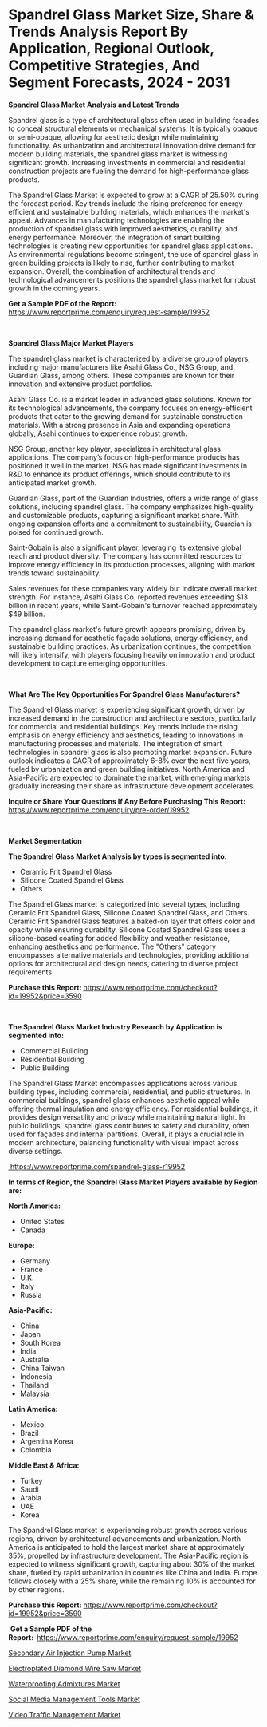 <p><h1>Spandrel Glass Market Size, Share & Trends Analysis Report By Application, Regional Outlook, Competitive Strategies, And Segment Forecasts, 2024 - 2031</h1></p><p><strong>Spandrel Glass Market Analysis and Latest Trends</strong></p>
<p><p>Spandrel glass is a type of architectural glass often used in building facades to conceal structural elements or mechanical systems. It is typically opaque or semi-opaque, allowing for aesthetic design while maintaining functionality. As urbanization and architectural innovation drive demand for modern building materials, the spandrel glass market is witnessing significant growth. Increasing investments in commercial and residential construction projects are fueling the demand for high-performance glass products.</p><p>The Spandrel Glass Market is expected to grow at a CAGR of 25.50% during the forecast period. Key trends include the rising preference for energy-efficient and sustainable building materials, which enhances the market's appeal. Advances in manufacturing technologies are enabling the production of spandrel glass with improved aesthetics, durability, and energy performance. Moreover, the integration of smart building technologies is creating new opportunities for spandrel glass applications. As environmental regulations become stringent, the use of spandrel glass in green building projects is likely to rise, further contributing to market expansion. Overall, the combination of architectural trends and technological advancements positions the spandrel glass market for robust growth in the coming years.</p></p>
<p><strong>Get a Sample PDF of the Report:&nbsp;</strong> <a href="https://www.reportprime.com/enquiry/request-sample/19952?utm_campaign=1087&utm_medium=2&utm_source=Github&utm_content=ia&utm_term=24112024&utm_id=spandrel-glass">https://www.reportprime.com/enquiry/request-sample/19952</a></p>
<p>&nbsp;</p>
<p><strong>Spandrel Glass Major Market Players</strong></p>
<p><p>The spandrel glass market is characterized by a diverse group of players, including major manufacturers like Asahi Glass Co., NSG Group, and Guardian Glass, among others. These companies are known for their innovation and extensive product portfolios.</p><p>Asahi Glass Co. is a market leader in advanced glass solutions. Known for its technological advancements, the company focuses on energy-efficient products that cater to the growing demand for sustainable construction materials. With a strong presence in Asia and expanding operations globally, Asahi continues to experience robust growth.</p><p>NSG Group, another key player, specializes in architectural glass applications. The company’s focus on high-performance products has positioned it well in the market. NSG has made significant investments in R&D to enhance its product offerings, which should contribute to its anticipated market growth.</p><p>Guardian Glass, part of the Guardian Industries, offers a wide range of glass solutions, including spandrel glass. The company emphasizes high-quality and customizable products, capturing a significant market share. With ongoing expansion efforts and a commitment to sustainability, Guardian is poised for continued growth.</p><p>Saint-Gobain is also a significant player, leveraging its extensive global reach and product diversity. The company has committed resources to improve energy efficiency in its production processes, aligning with market trends toward sustainability.</p><p>Sales revenues for these companies vary widely but indicate overall market strength. For instance, Asahi Glass Co. reported revenues exceeding $13 billion in recent years, while Saint-Gobain's turnover reached approximately $49 billion.</p><p>The spandrel glass market's future growth appears promising, driven by increasing demand for aesthetic façade solutions, energy efficiency, and sustainable building practices. As urbanization continues, the competition will likely intensify, with players focusing heavily on innovation and product development to capture emerging opportunities.</p></p>
<p>&nbsp;</p>
<p><strong>What Are The Key Opportunities For Spandrel Glass Manufacturers?</strong></p>
<p><p>The Spandrel Glass market is experiencing significant growth, driven by increased demand in the construction and architecture sectors, particularly for commercial and residential buildings. Key trends include the rising emphasis on energy efficiency and aesthetics, leading to innovations in manufacturing processes and materials. The integration of smart technologies in spandrel glass is also promoting market expansion. Future outlook indicates a CAGR of approximately 6-8% over the next five years, fueled by urbanization and green building initiatives. North America and Asia-Pacific are expected to dominate the market, with emerging markets gradually increasing their share as infrastructure development accelerates.</p></p>
<p><strong>Inquire or Share Your Questions If Any Before Purchasing This Report:</strong> <a href="https://www.reportprime.com/enquiry/pre-order/19952?utm_campaign=1087&utm_medium=2&utm_source=Github&utm_content=ia&utm_term=24112024&utm_id=spandrel-glass">https://www.reportprime.com/enquiry/pre-order/19952</a></p>
<p>&nbsp;</p>
<p><strong>Market Segmentation</strong></p>
<p><strong>The Spandrel Glass Market Analysis by types is segmented into:</strong></p>
<p><ul><li>Ceramic Frit Spandrel Glass</li><li>Silicone Coated Spandrel Glass</li><li>Others</li></ul></p>
<p><p>The Spandrel Glass market is categorized into several types, including Ceramic Frit Spandrel Glass, Silicone Coated Spandrel Glass, and Others. Ceramic Frit Spandrel Glass features a baked-on layer that offers color and opacity while ensuring durability. Silicone Coated Spandrel Glass uses a silicone-based coating for added flexibility and weather resistance, enhancing aesthetics and performance. The "Others" category encompasses alternative materials and technologies, providing additional options for architectural and design needs, catering to diverse project requirements.</p></p>
<p><strong>Purchase this Report:&nbsp;</strong><a href="https://www.reportprime.com/checkout?id=19952&price=3590&utm_campaign=1087&utm_medium=2&utm_source=Github&utm_content=ia&utm_term=24112024&utm_id=spandrel-glass">https://www.reportprime.com/checkout?id=19952&price=3590</a></p>
<p>&nbsp;</p>
<p><strong>The Spandrel Glass Market Industry Research by Application is segmented into:</strong></p>
<p><ul><li>Commercial Building</li><li>Residential Building</li><li>Public Building</li></ul></p>
<p><p>The Spandrel Glass Market encompasses applications across various building types, including commercial, residential, and public structures. In commercial buildings, spandrel glass enhances aesthetic appeal while offering thermal insulation and energy efficiency. For residential buildings, it provides design versatility and privacy while maintaining natural light. In public buildings, spandrel glass contributes to safety and durability, often used for façades and internal partitions. Overall, it plays a crucial role in modern architecture, balancing functionality with visual impact across diverse settings.</p></p>
<p><a href="https://www.reportprime.com/spandrel-glass-r19952?utm_campaign=1087&utm_medium=2&utm_source=Github&utm_content=ia&utm_term=24112024&utm_id=spandrel-glass">&nbsp;https://www.reportprime.com/spandrel-glass-r19952</a></p>
<p><strong>In terms of Region, the Spandrel Glass Market Players available by Region are:</strong></p>
<p>
    <p> <strong> North America: </strong>
        <ul>
            <li>United States</li>
            <li>Canada</li>
        </ul>
        </p> 
    <p> <strong> Europe: </strong>
        <ul>
            <li>Germany</li>
            <li>France</li>
            <li>U.K.</li>
            <li>Italy</li>
            <li>Russia</li>
        </ul>
        </p> 
    <p> <strong> Asia-Pacific: </strong>
        <ul>
            <li>China</li>
            <li>Japan</li>
            <li>South Korea</li>
            <li>India</li>
            <li>Australia</li>
            <li>China Taiwan</li>
            <li>Indonesia</li>
            <li>Thailand</li>
            <li>Malaysia</li>
        </ul>
        </p> 
    <p> <strong> Latin America: </strong>
        <ul>
            <li>Mexico</li>
            <li>Brazil</li>
            <li>Argentina Korea</li>
            <li>Colombia</li>
        </ul>
        </p> 
    <p> <strong> Middle East & Africa: </strong>
        <ul>
            <li>Turkey</li>
            <li>Saudi</li>
            <li>Arabia</li>
            <li>UAE</li>
            <li>Korea</li>
        </ul>
    </p>
    </p>
<p><p>The Spandrel Glass market is experiencing robust growth across various regions, driven by architectural advancements and urbanization. North America is anticipated to hold the largest market share at approximately 35%, propelled by infrastructure development. The Asia-Pacific region is expected to witness significant growth, capturing about 30% of the market share, fueled by rapid urbanization in countries like China and India. Europe follows closely with a 25% share, while the remaining 10% is accounted for by other regions.</p></p>
<p><strong>Purchase this Report: </strong><a href="https://www.reportprime.com/checkout?id=19952&price=3590&utm_campaign=1087&utm_medium=2&utm_source=Github&utm_content=ia&utm_term=24112024&utm_id=spandrel-glass">https://www.reportprime.com/checkout?id=19952&price=3590</a></p>
<p>&nbsp;<strong>Get a Sample PDF of the Report:&nbsp;&nbsp;</strong><a href="https://www.reportprime.com/enquiry/request-sample/19952?utm_campaign=1087&utm_medium=2&utm_source=Github&utm_content=ia&utm_term=24112024&utm_id=spandrel-glass">https://www.reportprime.com/enquiry/request-sample/19952</a></p>
<p><strong></strong></p>
<p><p><a href="https://www.linkedin.com/pulse/evaluating-secondary-air-injection-pump-market-trends-growth-2mpre?utm_campaign=1087&utm_medium=2&utm_source=Github&utm_content=ia&utm_term=24112024&utm_id=spandrel-glass">Secondary Air Injection Pump Market</a></p><p><a href="https://www.linkedin.com/pulse/electroplated-diamond-wire-saw-market-matrix-applications-c3v2e?utm_campaign=1087&utm_medium=2&utm_source=Github&utm_content=ia&utm_term=24112024&utm_id=spandrel-glass">Electroplated Diamond Wire Saw Market</a></p><p><a href="https://github.com/manesros8/Market-Research-Report-List-1/blob/main/waterproofing-admixtures-market.md?utm_campaign=1087&utm_medium=2&utm_source=Github&utm_content=ia&utm_term=24112024&utm_id=spandrel-glass">Waterproofing Admixtures Market</a></p><p><a href="https://issuu.com/reportprime-2/docs/social-media-management-tools-marke_701ae04ccb53ba?utm_campaign=1087&utm_medium=2&utm_source=Github&utm_content=ia&utm_term=24112024&utm_id=spandrel-glass">Social Media Management Tools Market</a></p><p><a href="https://issuu.com/reportprime-2/docs/video-traffic-management-market-siz_be36c0cdd70cd3?utm_campaign=1087&utm_medium=2&utm_source=Github&utm_content=ia&utm_term=24112024&utm_id=spandrel-glass">Video Traffic Management Market</a></p></p>